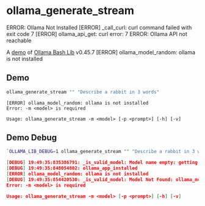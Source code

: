 # ollama_generate_stream
ERROR: Ollama Not Installed
[ERROR] _call_curl: curl command failed with exit code 7
[ERROR] ollama_api_get: curl error: 7
ERROR: Ollama API not reachable

A [demo](../README.md#demos) of [Ollama Bash Lib](https://github.com/attogram/ollama-bash-lib) v0.45.7
[ERROR] ollama_model_random: ollama is not installed

## Demo

```bash
ollama_generate_stream "" "Describe a rabbit in 3 words"
```
```
[ERROR] ollama_model_random: ollama is not installed
Error: -m <model> is required

Usage: ollama_generate_stream -m <model> [-p <prompt>] [-h] [-v]

```

## Demo Debug

```bash
`OLLAMA_LIB_DEBUG=1 ollama_generate_stream "" "Describe a rabbit in 3 words"`
```
```json
[DEBUG] 19:49:35:835386791: _is_valid_model: Model name empty: getting random model
[DEBUG] 19:49:35:848054802: ollama_app_installed
[ERROR] ollama_model_random: ollama is not installed
[DEBUG] 19:49:35:854420530: _is_valid_model: Model Not Found: ollama_model_random failed
Error: -m <model> is required

Usage: ollama_generate_stream -m <model> [-p <prompt>] [-h] [-v]

```
